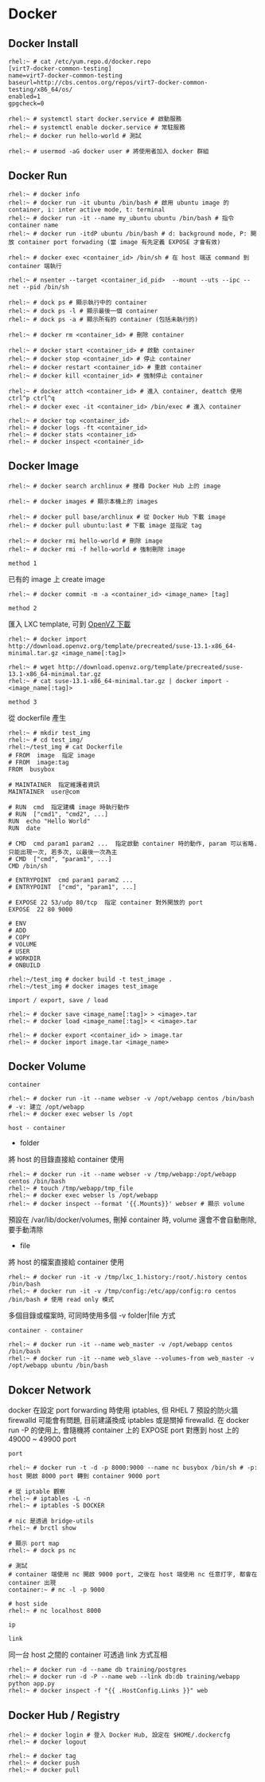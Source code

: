 # Docker #


## Docker Install ##

	rhel:~ # cat /etc/yum.repo.d/docker.repo
	[virt7-docker-common-testing]
	name=virt7-docker-common-testing
	baseurl=http://cbs.centos.org/repos/virt7-docker-common-testing/x86_64/os/ 
	enabled=1
	gpgcheck=0

	rhel:~ # systemctl start docker.service # 啟動服務
	rhel:~ # systemctl enable docker.service # 常駐服務
	rhel:~ # docker run hello-world # 測試

	rhel:~ # usermod -aG docker user # 將使用者加入 docker 群組


## Docker Run ##

	rhel:~ # docker info
	rhel:~ # docker run -it ubuntu /bin/bash # 啟用 ubuntu image 的 container, i: inter active mode, t: terminal
	rhel:~ # docker run -it --name my_ubuntu ubuntu /bin/bash # 指令 container name
	rhel:~ # docker run -itdP ubuntu /bin/bash # d: background mode, P: 開放 container port forwading (當 image 有先定義 EXPOSE 才會有效)

	rhel:~ # docker exec <container_id> /bin/sh # 在 host 端送 command 到 container 端執行

	rhel:~ # nsenter --target <container_id_pid>  --mount --uts --ipc --net --pid /bin/sh

	rhel:~ # dock ps # 顯示執行中的 container
	rhel:~ # dock ps -l # 顯示最後一個 container
	rhel:~ # dock ps -a # 顯示所有的 container (包括未執行的)

	rhel:~ # docker rm <container_id> # 刪除 container

	rhel:~ # docker start <container_id> # 啟動 container
	rhel:~ # docker stop <container_id> # 停止 container
	rhel:~ # docker restart <container_id> # 重啟 container
	rhel:~ # docker kill <container_id> # 強制停止 container

	rhel:~ # docker attch <container_id> # 進入 container, deattch 使用 ctrl^p ctrl^q
	rhel:~ # docker exec -it <container_id> /bin/exec # 進入 container

	rhel:~ # docker top <container_id>
	rhel:~ # docker logs -ft <container_id>
	rhel:~ # docker stats <container_id>
	rhel:~ # docker inspect <container_id>


## Docker Image ##

	rhel:~ # docker search archlinux # 搜尋 Docker Hub 上的 image

	rhel:~ # docker images # 顯示本機上的 images

	rhel:~ # docker pull base/archlinux # 從 Docker Hub 下載 image
	rhel:~ # docker pull ubuntu:last # 下載 image 並指定 tag

	rhel:~ # docker rmi hello-world # 刪除 image
	rhel:~ # docker rmi -f hello-world # 強制刪除 image


`method 1`

已有的 image 上 create image

	rhel:~ # docker commit -m -a <container_id> <image_name> [tag]


`method 2`

匯入 LXC template, 可到 [OpenVZ 下載](https://openvz.org/Download/template/precreated)

	rhel:~ # docker import http://download.openvz.org/template/precreated/suse-13.1-x86_64-minimal.tar.gz <image_name[:tag]>

	rhel:~ # wget http://download.openvz.org/template/precreated/suse-13.1-x86_64-minimal.tar.gz
	rhel:~ # cat suse-13.1-x86_64-minimal.tar.gz | docker import - <image_name[:tag]>


`method 3`

從 dockerfile 產生

	rhel:~ # mkdir test_img
	rhel:~ # cd test_img/
	rhel:~/test_img # cat Dockerfile
	# FROM  image  指定 image
	# FROM  image:tag
	FROM  busybox

	# MAINTAINER  指定維護者資訊
	MAINTAINER  user@com

	# RUN  cmd  指定建構 image 時執行動作
	# RUN  ["cmd1", "cmd2", ...]
	RUN  echo "Hello World"
	RUN  date

	# CMD  cmd param1 param2 ...  指定啟動 container 時的動作, param 可以省略.只能出現一次, 若多次, 以最後一次為主
	# CMD  ["cmd", "param1", ...]
	CMD /bin/sh

	# ENTRYPOINT  cmd param1 param2 ...
	# ENTRYPOINT  ["cmd", "param1", ...]

	# EXPOSE 22 53/udp 80/tcp  指定 container 對外開放的 port
	EXPOSE  22 80 9000

	# ENV
	# ADD
	# COPY
	# VOLUME
	# USER
	# WORKDIR
	# ONBUILD

	rhel:~/test_img # docker build -t test_image .
	rhel:~/test_img # docker images test_image

`import / export, save / load`

	rhel:~ # docker save <image_name[:tag]> > <image>.tar
	rhel:~ # docker load <image_name[:tag]> < <image>.tar

	rhel:~ # docker export <container_id> > image.tar
	rhel:~ # docker import image.tar <image_name>


## Docker Volume ##

`container`

	rhel:~ # docker run -it --name webser -v /opt/webapp centos /bin/bash # -v: 建立 /opt/webapp
	rhel:~ # docker exec webser ls /opt

`host - container`

- folder

將 host 的目錄直接給 container 使用

	rhel:~ # docker run -it --name webser -v /tmp/webapp:/opt/webapp centos /bin/bash
	rhel:~ # touch /tmp/webapp/tmp_file
	rhel:~ # docker exec webser ls /opt/webapp
	rhel:~ # docker inspect --format '{{.Mounts}}' webser # 顯示 volume

預設在 /var/lib/docker/volumes, 刪掉 container 時, volume 還會不會自動刪除, 要手動清除

- file

將 host 的檔案直接給 container 使用

	rhel:~ # docker run -it -v /tmp/lxc_1.history:/root/.history centos /bin/bash
	rhel:~ # docker run -it -v /tmp/config:/etc/app/config:ro centos /bin/bash # 使用 read only 模式

多個目錄或檔案時, 可同時使用多個 -v folder|file 方式

`container - container`

	rhel:~ # docker run -it --name web_master -v /opt/webapp centos /bin/bash
	rhel:~ # docker run -it --name web_slave --volumes-from web_master -v /opt/webapp ubuntu /bin/bash


## Dokcer Network ##

docker 在設定 port forwarding 時使用 iptables, 但 RHEL 7 預設的防火牆 firewalld 可能會有問題, 目前建議換成 iptables 或是關掉 firewalld. 在 docker run -P 的使用上, 會隨機將 container 上的 EXPOSE port 對應到 host 上的 49000 ~ 49900 port

`port`

	rhel:~ # docker run -t -d -p 8000:9000 --name nc busybox /bin/sh # -p: host 開啟 8000 port 轉到 container 9000 port

	# 從 iptable 觀察
	rhel:~ # iptables -L -n
	rhel:~ # iptables -S DOCKER

	# nic 是透過 bridge-utils
	rhel:~ # brctl show

	# 顯示 port map
	rhel:~ # dock ps nc

	# 測試
	# container 端使用 nc 開啟 9000 port, 之後在 host 端使用 nc 任意打字, 都會在 container 出現
	container:~ # nc -l -p 9000 

	# host side
	rhel:~ # nc localhost 8000

`ip`

`link`

同一台 host 之間的 container 可透過 link 方式互相

	rhel:~ # docker run -d --name db training/postgres
	rhel:~ # docker run -d -P --name web --link db:db training/webapp python app.py
	rhel:~ # docker inspect -f "{{ .HostConfig.Links }}" web


## Docker Hub / Registry ##

	rhel:~ # docker login # 登入 Docker Hub, 設定在 $HOME/.dockercfg
	rhel:~ # docker logout

	rhel:~ # docker tag
	rhel:~ # docker push
	rhel:~ # docker pull